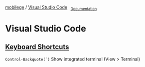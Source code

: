 
[mobilege](/README.md) / 
[Visual Studio Code](/visual-studio-code.md#visual-studio-code)
<sub>&nbsp;&nbsp;[Documentation](https://code.visualstudio.com/docs)</sub>

# Visual Studio Code

## [Keyboard Shortcuts](https://code.visualstudio.com/shortcuts/keyboard-shortcuts-macos.pdf) 

``Control-Backquote(`)`` Show integrated terminal (View > Terminal)

